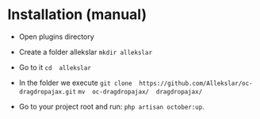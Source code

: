 # Installation (manual)

* Open plugins directory  
* Create a folder allekslar
 `mkdir allekslar`
* Go to it
`cd  allekslar`
* In the folder we execute
`git clone  https://github.com/Allekslar/oc-dragdropajax.git`
`mv  oc-dragdropajax/  dragdropajax/`

* Go to your project root and run: `php artisan october:up`.
